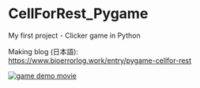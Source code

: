 # CellForRest_Pygame

My first project - Clicker game in Python

Making blog (日本語):  
https://www.bioerrorlog.work/entry/pygame-cellfor-rest

[![game demo movie](https://img.youtube.com/vi/MuKE2fY6xGY/0.jpg)](https://youtu.be/MuKE2fY6xGY)